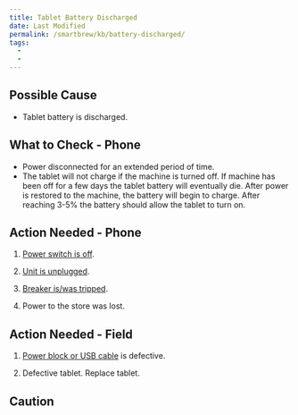 ```yaml
---
title: Tablet Battery Discharged
date: Last Modified 
permalink: /smartbrew/kb/battery-discharged/
tags:
  -  
  - 
---
```

## Possible Cause

- Tablet battery is discharged.

## What to Check - Phone

- Power disconnected for an extended period of time.
- The tablet will not charge if the machine is turned off. If machine has been off for a few days the tablet battery will eventually die. After power is restored to the machine, the battery will begin to charge. After reaching 3-5% the battery should allow the tablet to turn on.

## Action Needed - Phone

1) [Power switch is off](/power/turn-on-machine/).

2) [Unit is unplugged](/power/connect-machine/).

3) [Breaker is/was tripped](/power/check-circuit-breaker/).

4) Power to the store was lost.

## Action Needed - Field

1) [Power block or USB cable](/power/tablet-no-usb-power/) is defective.

2) Defective tablet. Replace tablet.

## Caution
